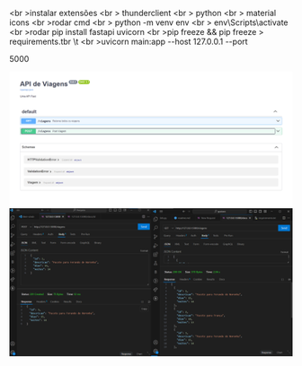 <br \>instalar extensões
<br \>	thunderclient
<br \>	python
<br \>	material icons
<br \>rodar cmd
<br \>	python -m venv env
<br \>	env\Scripts\activate
<br \>rodar pip install fastapi uvicorn
<br \>pip freeze && pip freeze > requirements.tbr \t
<br \>uvicorn main:app --host 127.0.0.1 --port <p>5000

<img src="/swagger.png" alt="swagger">
<img src="/post-get.png" alt="post e get">